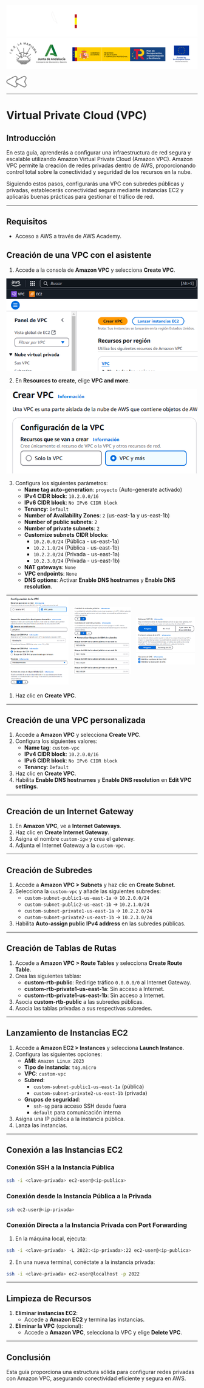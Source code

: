 ![](/.resGen/_bannerD.png#gh-dark-mode-only)
![](/.resGen/_bannerL.png#gh-light-mode-only)

<a href="/aws/readme.md"><img src="/.resGen/_back.svg" width="52.5"></a>

---

# Virtual Private Cloud (VPC)

## Introducción
En esta guía, aprenderás a configurar una infraestructura de red segura y escalable utilizando Amazon Virtual Private Cloud (Amazon VPC). Amazon VPC permite la creación de redes privadas dentro de AWS, proporcionando control total sobre la conectividad y seguridad de los recursos en la nube. 

Siguiendo estos pasos, configurarás una VPC con subredes públicas y privadas, establecerás conectividad segura mediante instancias EC2 y aplicarás buenas prácticas para gestionar el tráfico de red. 

---

## Requisitos
- Acceso a AWS a través de AWS Academy.

## Creación de una VPC con el asistente

1. Accede a la consola de **Amazon VPC** y selecciona **Create VPC**.

![alt text](image.png)

2. En **Resources to create**, elige **VPC and more**.

![alt text](image-1.png)

3. Configura los siguientes parámetros:
   - **Name tag auto-generation**: `proyecto` (Auto-generate activado)
   - **IPv4 CIDR block**: `10.2.0.0/16`
   - **IPv6 CIDR block**: `No IPv6 CIDR block`
   - **Tenancy**: `Default`
   - **Number of Availability Zones**: `2` (us-east-1a y us-east-1b)
   - **Number of public subnets**: `2`
   - **Number of private subnets**: `2`
   - **Customize subnets CIDR blocks**:
     - `10.2.0.0/24` (Pública - us-east-1a)
     - `10.2.1.0/24` (Pública - us-east-1b)
     - `10.2.2.0/24` (Privada - us-east-1a)
     - `10.2.3.0/24` (Privada - us-east-1b)
   - **NAT gateways**: `None`
   - **VPC endpoints**: `None`
   - **DNS options**: Activar **Enable DNS hostnames** y **Enable DNS resolution**.

| ![alt text](image-2.png) | ![alt text](image-3.png) | ![alt text](image-4.png) |
|:-----------------------:|:-----------------------:|:-----------------------:|

1. Haz clic en **Create VPC**.

---

## Creación de una VPC personalizada
1. Accede a **Amazon VPC** y selecciona **Create VPC**.
2. Configura los siguientes valores:
   - **Name tag**: `custom-vpc`
   - **IPv4 CIDR block**: `10.2.0.0/16`
   - **IPv6 CIDR block**: `No IPv6 CIDR block`
   - **Tenancy**: `Default`
3. Haz clic en **Create VPC**.
4. Habilita **Enable DNS hostnames** y **Enable DNS resolution** en **Edit VPC settings**.

---

## Creación de un Internet Gateway
1. En **Amazon VPC**, ve a **Internet Gateways**.
2. Haz clic en **Create Internet Gateway**.
3. Asigna el nombre `custom-igw` y crea el gateway.
4. Adjunta el Internet Gateway a la `custom-vpc`.

---

## Creación de Subredes
1. Accede a **Amazon VPC > Subnets** y haz clic en **Create Subnet**.
2. Selecciona la `custom-vpc` y añade las siguientes subredes:
   - `custom-subnet-public1-us-east-1a` → `10.2.0.0/24`
   - `custom-subnet-public2-us-east-1b` → `10.2.1.0/24`
   - `custom-subnet-private1-us-east-1a` → `10.2.2.0/24`
   - `custom-subnet-private2-us-east-1b` → `10.2.3.0/24`
3. Habilita **Auto-assign public IPv4 address** en las subredes públicas.

---

## Creación de Tablas de Rutas
1. Accede a **Amazon VPC > Route Tables** y selecciona **Create Route Table**.
2. Crea las siguientes tablas:
   - **custom-rtb-public**: Redirige tráfico `0.0.0.0/0` al Internet Gateway.
   - **custom-rtb-private1-us-east-1a**: Sin acceso a Internet.
   - **custom-rtb-private1-us-east-1b**: Sin acceso a Internet.
3. Asocia **custom-rtb-public** a las subredes públicas.
4. Asocia las tablas privadas a sus respectivas subredes.

---

## Lanzamiento de Instancias EC2
1. Accede a **Amazon EC2 > Instances** y selecciona **Launch Instance**.
2. Configura las siguientes opciones:
   - **AMI**: `Amazon Linux 2023`
   - **Tipo de instancia**: `t4g.micro`
   - **VPC**: `custom-vpc`
   - **Subred**:
     - `custom-subnet-public1-us-east-1a` (pública)
     - `custom-subnet-private2-us-east-1b` (privada)
   - **Grupos de seguridad**:
     - `ssh-sg` para acceso SSH desde fuera
     - `default` para comunicación interna
3. Asigna una IP pública a la instancia pública.
4. Lanza las instancias.

---

## Conexión a las Instancias EC2
### Conexión SSH a la Instancia Pública
```sh
ssh -i <clave-privada> ec2-user@<ip-publica>
```

### Conexión desde la Instancia Pública a la Privada
```sh
ssh ec2-user@<ip-privada>
```

### Conexión Directa a la Instancia Privada con Port Forwarding
1. En la máquina local, ejecuta:
```sh
ssh -i <clave-privada> -L 2022:<ip-privada>:22 ec2-user@<ip-publica>
```
2. En una nueva terminal, conéctate a la instancia privada:
```sh
ssh -i <clave-privada> ec2-user@localhost -p 2022
```

---

## Limpieza de Recursos
1. **Eliminar instancias EC2**:
   - Accede a **Amazon EC2** y termina las instancias.
2. **Eliminar la VPC** (opcional):
   - Accede a **Amazon VPC**, selecciona la VPC y elige **Delete VPC**.

---

## Conclusión
Esta guía proporciona una estructura sólida para configurar redes privadas con Amazon VPC, asegurando conectividad eficiente y segura en AWS.
